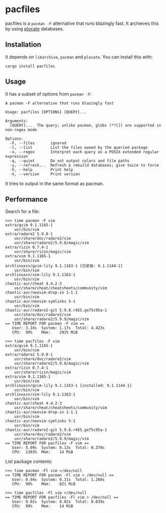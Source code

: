 pacfiles
====

pacfiles is a `pacman -F` alternative that runs blazingly fast. It archieves this by using [plocate](https://plocate.sesse.net/) databases.

Installation
----

It depends on `libarchive`, `pacman` and `plocate`. You can install this with:

```
cargo install pacfiles
```

Usage
----

It has a subset of options from `pacman -F`:

```
A pacman -F alternative that runs blazingly fast

Usage: pacfiles [OPTIONS] [QUERY]...

Arguments:
  [QUERY]...  The query; unlike pacman, globs (*?[]) are supported in non-regex mode

Options:
  -F, --files       ignored
  -l, --list        List the files owned by the queried package
  -x, --regex       Interpret each query as a POSIX extended regular expression
  -q, --quiet       Do not output colors and file paths
  -y, --refresh...  Refresh & rebuild databases; give twice to force
  -h, --help        Print help
  -V, --version     Print version
```

It tries to output in the same format as pacman.

Performance
----

Search for a file:

```
>>> time pacman -F vim
extra/gvim 9.1.1165-1
    usr/bin/vim
extra/radare2 5.9.8-1
    usr/share/doc/radare2/vim
    usr/share/radare2/5.9.8/magic/vim
extra/rizin 0.7.4-1
    usr/share/rizin/magic/vim
extra/vim 9.1.1165-1
    usr/bin/vim
archlinuxcn/gvim-lily 9.1.1163-1 [已安装: 9.1.1144-1]
    usr/bin/vim
archlinuxcn/vim-lily 9.1.1163-1
    usr/bin/vim
chaotic-aur/cheat 4.4.2-3
    usr/share/cheat/cheatsheets/community/vim
chaotic-aur/neovim-drop-in 1-1.1
    usr/bin/vim
chaotic-aur/neovim-symlinks 5-1
    usr/bin/vim
chaotic-aur/radare2-git 5.9.8.r455.ge75c95a-1
    usr/share/doc/radare2/vim
    usr/share/radare2/5.9.9/magic/vim
== TIME REPORT FOR pacman -F vim ==
   User: 3.24s  System: 1.17s  Total: 4.423s
   CPU:  99%    Mem:    2935 MiB

>>> time pacfiles -F vim
extra/gvim 9.1.1165-1
    usr/bin/vim
extra/radare2 5.9.8-1
    usr/share/doc/radare2/vim
    usr/share/radare2/5.9.8/magic/vim
extra/rizin 0.7.4-1
    usr/share/rizin/magic/vim
extra/vim 9.1.1165-1
    usr/bin/vim
archlinuxcn/gvim-lily 9.1.1163-1 [installed: 9.1.1144-1]
    usr/bin/vim
archlinuxcn/vim-lily 9.1.1163-1
    usr/bin/vim
chaotic-aur/cheat 4.4.2-3
    usr/share/cheat/cheatsheets/community/vim
chaotic-aur/neovim-drop-in 1-1.1
    usr/bin/vim
chaotic-aur/neovim-symlinks 5-1
    usr/bin/vim
chaotic-aur/radare2-git 5.9.8.r455.ge75c95a-1
    usr/share/doc/radare2/vim
    usr/share/radare2/5.9.9/magic/vim
== TIME REPORT FOR pacfiles -F vim ==
   User: 5.09s  System: 0.13s  Total: 0.378s
   CPU:  1383%  Mem:    14 MiB
```

List package contents:

```
>>> time pacman -Fl vim >/dev/null
== TIME REPORT FOR pacman -Fl vim > /dev/null ==
   User: 0.94s  System: 0.31s  Total: 1.260s
   CPU:  99%    Mem:    821 MiB

>>> time pacfiles -Fl vim >/dev/null
== TIME REPORT FOR pacfiles -Fl vim > /dev/null ==
   User: 0.02s  System: 0.02s  Total: 0.039s
   CPU:  99%    Mem:    14 MiB
```
